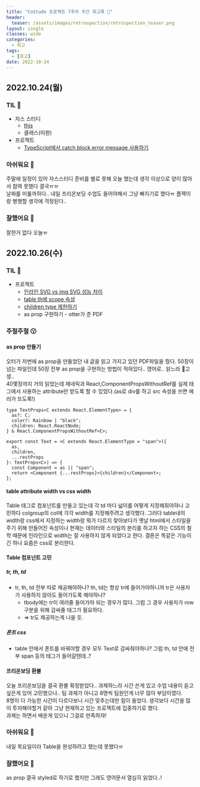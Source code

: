 ```yaml
---
title: "CoStudo 프로젝트 7주차 주간 회고록 🙂"
header:
  teaser: /assets/images/retrospection/retrospection_teaser.png
layout: single
classes: wide
categories:
  - 회고
tags:
  - [회고]
date: 2022-10-24
---
```


## 2022.10.24(월)

### TIL 🧐

- 자스 스터디
  - [this](https://donyy.notion.site/22-this-9ca1064041bb4d958dc7c507dcea8d71)
  - 클래스(미완)
- 프로젝트
  - [TypeScript에서 catch block error message 사용하기](https://immigration9.github.io/typescript/2022/01/09/error-typescript.html)

### 아쉬워요 🙁

주말에 일정이 있어 자스스터디 준비를 별로 못해 오늘 했는데 생각 이상으로 양이 많아서 참여 못했다 결국ㅠㅠ  
날짜를 미룰까하다.. 내일 프리온보딩 수업도 들어야해서 그냥 빠지기로 했다ㅠ 플젝이랑 병행할 생각에 걱정된다..

### 잘했어요 🙂

잘한거 없다 오늘ㅠ

## 2022.10.26(수)

### TIL 🧐

- 프로젝트
  - [인라인 SVG vs img SVG 성능 차이](https://stackoverflow.com/questions/23210126/inline-svg-vs-svg-file-performance)
  - [table th에 scope 속성](http://www.tcpschool.com/html-tag-attrs/th-scope)
  - [children type 제한하기](https://stackoverflow.com/questions/59381291/react-typescript-only-allow-children-of-specific-type)
  - as prop 구현하기 - otter가 준 PDF

### 주절주절 😗

#### as prop 만들기

오터가 저번에 as prop을 만들었던 내 글을 읽고 가지고 있던 PDF파일을 줬다. 50장이 넘는 파일인데 50장 전부 as prop을 구현하는 방법이 적혀있다.. 영어로.. 읽느라 🐶고생..  
40몇장까지 거의 읽었는데 제네릭과 React,ComponentPropsWithoutRef를 실제 태그에서 사용하는 attribute만 받도록 할 수 있었다.(as로 div를 하고 src 속성을 쓰면 에러가 뜨도록!)

```tsx
type TextProps<C extends React.ElementType> = {
  as?: C;
  color?: Rainbow | "black";
  children: React.ReactNode;
} & React.ComponentPropsWithoutRef<C>;

export const Text = <C extends React.ElementType = "span">({
  as,
  children,
  ...restProps
}: TextProps<C>) => {
  const Component = as || "span";
  return <Component {...restProps}>{children}</Component>;
};
```

#### table attribute width vs css width

Table 태그로 컴포넌트를 만들고 있는데 각 td 마다 넓이를 어떻게 지정헤줘야햐나 고민하다 colgroup의 col에 각각 width를 지정해주려고 생각했다. 그러다 table내의 width랑 css에서 지정하는 width랑 뭐가 다르지 찾아보다가 옛날 html에서 스타일을 주기 위해 만들어진 속성이나 현재는 데이터와 스타일의 분리를 하고자 하는 CSS의 철학 때문에 인라인으로 width는 잘 사용하지 않게 되었다고 한다. 결론은 똑같은 기능이긴 하나 요즘은 css로 분리한다.

#### Table 컴포넌트 고민

##### tr, th, td

- tr, th, td 전부 따로 제공해야하나? th, td는 항상 tr에 들어가야하니까 tr은 사용자가 사용하지 않아도 들어가도록 해야하나?
  - tbody에는 tr이 여러줄 들어가야 되는 경우가 많다. 그럼 그 경우 사용자가 row 구분을 위해 감싸줄 태그가 필요하다.
  - ⇒ tr도 제공하는게 나을 듯.

##### 폰트 css

- table 안에서 폰트를 바꿔야할 경우 모두 Text로 감싸줘야하나? 그럼 th, td 안에 전부 span 등의 태그가 들어갈텐데..?

#### 프리온보딩 환불

오늘 프리온보딩을 결국 환불 확정받았다.. 과제하느라 시간 쓴게 있고 수업 내용이 듣고 싶은게 있어 고민했으나.. 팀 과제가 아니고 8명씩 팀원인게 너무 많아 부담이였다.  
8명이 다 가능한 시간이 다르다보니 시간 맞추는데만 힘이 들었다. 생각보다 시간을 많이 투자해야할거 같아 그냥 현재하고 있는 프로젝트에 집중하기로 했다.  
과제는 하면서 배운게 있으니 그걸로 만족하쟈!

### 아쉬워요 🙁

내일 목요일이라 Table을 완성하려고 했는데 못했다ㅠ

### 잘했어요 🙂

as prop 결국 styled로 하기로 했지만 그래도 영어문서 열심히 읽었다..!

